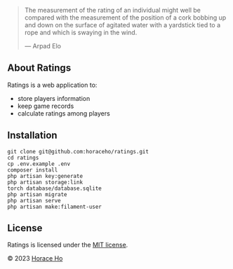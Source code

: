> The measurement of the rating of an individual might well be compared with the measurement of the position of a cork bobbing up and down on the surface of agitated water with a yardstick tied to a rope and which is swaying in the wind.
> 
> — Arpad Elo

## About Ratings

Ratings is a web application to:

- store players information
- keep game records
- calculate ratings among players

## Installation
```
git clone git@github.com:horaceho/ratings.git
cd ratings
cp .env.example .env
composer install
php artisan key:generate
php artisan storage:link
torch database/database.sqlite
php artisan migrate
php artisan serve
php artisan make:filament-user
```

## License

Ratings is licensed under the [MIT license](https://opensource.org/licenses/MIT).

&copy; 2023 [Horace Ho](https://horaceho.com)
